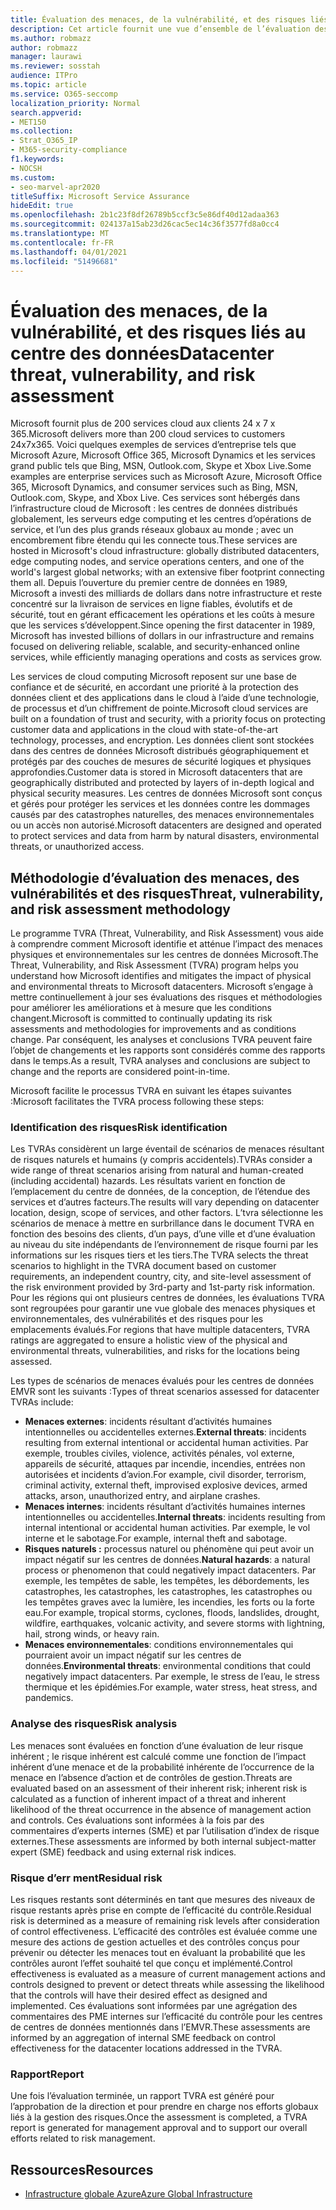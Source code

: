 ```yaml
---
title: Évaluation des menaces, de la vulnérabilité, et des risques liés au centre des données
description: Cet article fournit une vue d’ensemble de l’évaluation des menaces, des vulnérabilités et des risques des centres de données dans Microsoft 365.
ms.author: robmazz
author: robmazz
manager: laurawi
ms.reviewer: sosstah
audience: ITPro
ms.topic: article
ms.service: O365-seccomp
localization_priority: Normal
search.appverid:
- MET150
ms.collection:
- Strat_O365_IP
- M365-security-compliance
f1.keywords:
- NOCSH
ms.custom:
- seo-marvel-apr2020
titleSuffix: Microsoft Service Assurance
hideEdit: true
ms.openlocfilehash: 2b1c23f8df26789b5ccf3c5e86df40d12adaa363
ms.sourcegitcommit: 024137a15ab23d26cac5ec14c36f3577fd8a0cc4
ms.translationtype: MT
ms.contentlocale: fr-FR
ms.lasthandoff: 04/01/2021
ms.locfileid: "51496681"
---
```

# <a name="datacenter-threat-vulnerability-and-risk-assessment"></a><span data-ttu-id="3ba2b-103">Évaluation des menaces, de la vulnérabilité, et des risques liés au centre des données</span><span class="sxs-lookup"><span data-stu-id="3ba2b-103">Datacenter threat, vulnerability, and risk assessment</span></span>

<span data-ttu-id="3ba2b-104">Microsoft fournit plus de 200 services cloud aux clients 24 x 7 x 365.</span><span class="sxs-lookup"><span data-stu-id="3ba2b-104">Microsoft delivers more than 200 cloud services to customers 24x7x365.</span></span> <span data-ttu-id="3ba2b-105">Voici quelques exemples de services d’entreprise tels que Microsoft Azure, Microsoft Office 365, Microsoft Dynamics et les services grand public tels que Bing, MSN, Outlook.com, Skype et Xbox Live.</span><span class="sxs-lookup"><span data-stu-id="3ba2b-105">Some examples are enterprise services such as Microsoft Azure, Microsoft Office 365, Microsoft Dynamics, and consumer services such as Bing, MSN, Outlook.com, Skype, and Xbox Live.</span></span> <span data-ttu-id="3ba2b-106">Ces services sont hébergés dans l’infrastructure cloud de Microsoft : les centres de données distribués globalement, les serveurs edge computing et les centres d’opérations de service, et l’un des plus grands réseaux globaux au monde ; avec un encombrement fibre étendu qui les connecte tous.</span><span class="sxs-lookup"><span data-stu-id="3ba2b-106">These services are hosted in Microsoft's cloud infrastructure: globally distributed datacenters, edge computing nodes, and service operations centers, and one of the world's largest global networks; with an extensive fiber footprint connecting them all.</span></span> <span data-ttu-id="3ba2b-107">Depuis l’ouverture du premier centre de données en 1989, Microsoft a investi des milliards de dollars dans notre infrastructure et reste concentré sur la livraison de services en ligne fiables, évolutifs et de sécurité, tout en gérant efficacement les opérations et les coûts à mesure que les services s’développent.</span><span class="sxs-lookup"><span data-stu-id="3ba2b-107">Since opening the first datacenter in 1989, Microsoft has invested billions of dollars in our infrastructure and remains focused on delivering reliable, scalable, and security-enhanced online services, while efficiently managing operations and costs as services grow.</span></span>

<span data-ttu-id="3ba2b-108">Les services de cloud computing Microsoft reposent sur une base de confiance et de sécurité, en accordant une priorité à la protection des données client et des applications dans le cloud à l’aide d’une technologie, de processus et d’un chiffrement de pointe.</span><span class="sxs-lookup"><span data-stu-id="3ba2b-108">Microsoft cloud services are built on a foundation of trust and security, with a priority focus on protecting customer data and applications in the cloud with state-of-the-art technology, processes, and encryption.</span></span> <span data-ttu-id="3ba2b-109">Les données client sont stockées dans des centres de données Microsoft distribués géographiquement et protégés par des couches de mesures de sécurité logiques et physiques approfondies.</span><span class="sxs-lookup"><span data-stu-id="3ba2b-109">Customer data is stored in Microsoft datacenters that are geographically distributed and protected by layers of in-depth logical and physical security measures.</span></span> <span data-ttu-id="3ba2b-110">Les centres de données Microsoft sont conçus et gérés pour protéger les services et les données contre les dommages causés par des catastrophes naturelles, des menaces environnementales ou un accès non autorisé.</span><span class="sxs-lookup"><span data-stu-id="3ba2b-110">Microsoft datacenters are designed and operated to protect services and data from harm by natural disasters, environmental threats, or unauthorized access.</span></span>

## <a name="threat-vulnerability-and-risk-assessment-methodology"></a><span data-ttu-id="3ba2b-111">Méthodologie d’évaluation des menaces, des vulnérabilités et des risques</span><span class="sxs-lookup"><span data-stu-id="3ba2b-111">Threat, vulnerability, and risk assessment methodology</span></span>

<span data-ttu-id="3ba2b-112">Le programme TVRA (Threat, Vulnerability, and Risk Assessment) vous aide à comprendre comment Microsoft identifie et atténue l’impact des menaces physiques et environnementales sur les centres de données Microsoft.</span><span class="sxs-lookup"><span data-stu-id="3ba2b-112">The Threat, Vulnerability, and Risk Assessment (TVRA) program helps you understand how Microsoft identifies and mitigates the impact of physical and environmental threats to Microsoft datacenters.</span></span> <span data-ttu-id="3ba2b-113">Microsoft s’engage à mettre continuellement à jour ses évaluations des risques et méthodologies pour améliorer les améliorations et à mesure que les conditions changent.</span><span class="sxs-lookup"><span data-stu-id="3ba2b-113">Microsoft is committed to continually updating its risk assessments and methodologies for improvements and as conditions change.</span></span> <span data-ttu-id="3ba2b-114">Par conséquent, les analyses et conclusions TVRA peuvent faire l’objet de changements et les rapports sont considérés comme des rapports dans le temps.</span><span class="sxs-lookup"><span data-stu-id="3ba2b-114">As a result, TVRA analyses and conclusions are subject to change and the reports are considered point-in-time.</span></span>

<span data-ttu-id="3ba2b-115">Microsoft facilite le processus TVRA en suivant les étapes suivantes :</span><span class="sxs-lookup"><span data-stu-id="3ba2b-115">Microsoft facilitates the TVRA process following these steps:</span></span>

### <a name="risk-identification"></a><span data-ttu-id="3ba2b-116">Identification des risques</span><span class="sxs-lookup"><span data-stu-id="3ba2b-116">Risk identification</span></span>

<span data-ttu-id="3ba2b-117">Les TVRAs considèrent un large éventail de scénarios de menaces résultant de risques naturels et humains (y compris accidentels).</span><span class="sxs-lookup"><span data-stu-id="3ba2b-117">TVRAs consider a wide range of threat scenarios arising from natural and human-created (including accidental) hazards.</span></span> <span data-ttu-id="3ba2b-118">Les résultats varient en fonction de l’emplacement du centre de données, de la conception, de l’étendue des services et d’autres facteurs.</span><span class="sxs-lookup"><span data-stu-id="3ba2b-118">The results will vary depending on datacenter location, design, scope of services, and other factors.</span></span> <span data-ttu-id="3ba2b-119">L’tvra sélectionne les scénarios de menace à mettre en surbrillance dans le document TVRA en fonction des besoins des clients, d’un pays, d’une ville et d’une évaluation au niveau du site indépendants de l’environnement de risque fourni par les informations sur les risques tiers et les tiers.</span><span class="sxs-lookup"><span data-stu-id="3ba2b-119">The TVRA selects the threat scenarios to highlight in the TVRA document based on customer requirements, an independent country, city, and site-level assessment of the risk environment provided by 3rd-party and 1st-party risk information.</span></span> <span data-ttu-id="3ba2b-120">Pour les régions qui ont plusieurs centres de données, les évaluations TVRA sont regroupées pour garantir une vue globale des menaces physiques et environnementales, des vulnérabilités et des risques pour les emplacements évalués.</span><span class="sxs-lookup"><span data-stu-id="3ba2b-120">For regions that have multiple datacenters, TVRA ratings are aggregated to ensure a holistic view of the physical and environmental threats, vulnerabilities, and risks for the locations being assessed.</span></span>

<span data-ttu-id="3ba2b-121">Les types de scénarios de menaces évalués pour les centres de données EMVR sont les suivants :</span><span class="sxs-lookup"><span data-stu-id="3ba2b-121">Types of threat scenarios assessed for datacenter TVRAs include:</span></span>

- <span data-ttu-id="3ba2b-122">**Menaces externes**: incidents résultant d’activités humaines intentionnelles ou accidentelles externes.</span><span class="sxs-lookup"><span data-stu-id="3ba2b-122">**External threats**: incidents resulting from external intentional or accidental human activities.</span></span> <span data-ttu-id="3ba2b-123">Par exemple, troubles civiles, violence, activités pénales, vol externe, appareils de sécurité, attaques par incendie, incendies, entrées non autorisées et incidents d’avion.</span><span class="sxs-lookup"><span data-stu-id="3ba2b-123">For example, civil disorder, terrorism, criminal activity, external theft, improvised explosive devices, armed attacks, arson, unauthorized entry, and airplane crashes.</span></span>
- <span data-ttu-id="3ba2b-124">**Menaces internes**: incidents résultant d’activités humaines internes intentionnelles ou accidentelles.</span><span class="sxs-lookup"><span data-stu-id="3ba2b-124">**Internal threats**: incidents resulting from internal intentional or accidental human activities.</span></span> <span data-ttu-id="3ba2b-125">Par exemple, le vol interne et le sabotage.</span><span class="sxs-lookup"><span data-stu-id="3ba2b-125">For example, internal theft and sabotage.</span></span>
- <span data-ttu-id="3ba2b-126">**Risques naturels :** processus naturel ou phénomène qui peut avoir un impact négatif sur les centres de données.</span><span class="sxs-lookup"><span data-stu-id="3ba2b-126">**Natural hazards**: a natural process or phenomenon that could negatively impact datacenters.</span></span> <span data-ttu-id="3ba2b-127">Par exemple, les tempêtes de sable, les tempêtes, les débordements, les catastrophes, les catastrophes, les catastrophes, les catastrophes ou les tempêtes graves avec la lumière, les incendies, les forts ou la forte eau.</span><span class="sxs-lookup"><span data-stu-id="3ba2b-127">For example, tropical storms, cyclones, floods, landslides, drought, wildfire, earthquakes, volcanic activity, and severe storms with lightning, hail, strong winds, or heavy rain.</span></span>
- <span data-ttu-id="3ba2b-128">**Menaces environnementales**: conditions environnementales qui pourraient avoir un impact négatif sur les centres de données.</span><span class="sxs-lookup"><span data-stu-id="3ba2b-128">**Environmental threats**: environmental conditions that could negatively impact datacenters.</span></span> <span data-ttu-id="3ba2b-129">Par exemple, le stress de l’eau, le stress thermique et les épidémies.</span><span class="sxs-lookup"><span data-stu-id="3ba2b-129">For example, water stress, heat stress, and pandemics.</span></span>

### <a name="risk-analysis"></a><span data-ttu-id="3ba2b-130">Analyse des risques</span><span class="sxs-lookup"><span data-stu-id="3ba2b-130">Risk analysis</span></span>

<span data-ttu-id="3ba2b-131">Les menaces sont évaluées en fonction d’une évaluation de leur risque inhérent ; le risque inhérent est calculé comme une fonction de l’impact inhérent d’une menace et de la probabilité inhérente de l’occurrence de la menace en l’absence d’action et de contrôles de gestion.</span><span class="sxs-lookup"><span data-stu-id="3ba2b-131">Threats are evaluated based on an assessment of their inherent risk; inherent risk is calculated as a function of inherent impact of a threat and inherent likelihood of the threat occurrence in the absence of management action and controls.</span></span> <span data-ttu-id="3ba2b-132">Ces évaluations sont informées à la fois par des commentaires d’experts internes (SME) et par l’utilisation d’index de risque externes.</span><span class="sxs-lookup"><span data-stu-id="3ba2b-132">These assessments are informed by both internal subject-matter expert (SME) feedback and using external risk indices.</span></span>

### <a name="residual-risk"></a><span data-ttu-id="3ba2b-133">Risque d’err ment</span><span class="sxs-lookup"><span data-stu-id="3ba2b-133">Residual risk</span></span>

<span data-ttu-id="3ba2b-134">Les risques restants sont déterminés en tant que mesures des niveaux de risque restants après prise en compte de l’efficacité du contrôle.</span><span class="sxs-lookup"><span data-stu-id="3ba2b-134">Residual risk is determined as a measure of remaining risk levels after consideration of control effectiveness.</span></span> <span data-ttu-id="3ba2b-135">L’efficacité des contrôles est évaluée comme une mesure des actions de gestion actuelles et des contrôles conçus pour prévenir ou détecter les menaces tout en évaluant la probabilité que les contrôles auront l’effet souhaité tel que conçu et implémenté.</span><span class="sxs-lookup"><span data-stu-id="3ba2b-135">Control effectiveness is evaluated as a measure of current management actions and controls designed to prevent or detect threats while assessing the likelihood that the controls will have their desired effect as designed and implemented.</span></span> <span data-ttu-id="3ba2b-136">Ces évaluations sont informées par une agrégation des commentaires des PME internes sur l’efficacité du contrôle pour les centres de centres de données mentionnés dans l’EMVR.</span><span class="sxs-lookup"><span data-stu-id="3ba2b-136">These assessments are informed by an aggregation of internal SME feedback on control effectiveness for the datacenter locations addressed in the TVRA.</span></span>

### <a name="report"></a><span data-ttu-id="3ba2b-137">Rapport</span><span class="sxs-lookup"><span data-stu-id="3ba2b-137">Report</span></span>

<span data-ttu-id="3ba2b-138">Une fois l’évaluation terminée, un rapport TVRA est généré pour l’approbation de la direction et pour prendre en charge nos efforts globaux liés à la gestion des risques.</span><span class="sxs-lookup"><span data-stu-id="3ba2b-138">Once the assessment is completed, a TVRA report is generated for management approval and to support our overall efforts related to risk management.</span></span>

## <a name="resources"></a><span data-ttu-id="3ba2b-139">Ressources</span><span class="sxs-lookup"><span data-stu-id="3ba2b-139">Resources</span></span>

- [<span data-ttu-id="3ba2b-140">Infrastructure globale Azure</span><span class="sxs-lookup"><span data-stu-id="3ba2b-140">Azure Global Infrastructure</span></span>](https://www.microsoft.com/datacenters)
